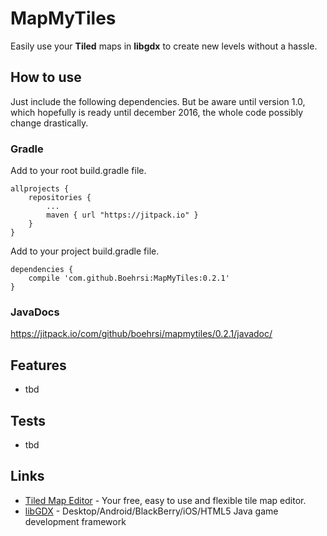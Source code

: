 # MapMyTiles
Easily use your **Tiled** maps in **libgdx** to create new levels without a hassle.

## How to use

Just include the following dependencies. But be aware until version 1.0, which 
hopefully is ready until december 2016, the whole code possibly change drastically.

### Gradle

Add to your root build.gradle file.

```
allprojects {
	repositories {
		...
		maven { url "https://jitpack.io" }
	}
}
```

Add to your project build.gradle file.

```
dependencies {
	compile 'com.github.Boehrsi:MapMyTiles:0.2.1'
}
```

### JavaDocs

https://jitpack.io/com/github/boehrsi/mapmytiles/0.2.1/javadoc/

## Features

* tbd

## Tests

* tbd

## Links
 * [Tiled Map Editor](http://www.mapeditor.org/) - Your free, easy to use and flexible tile map editor. 
 * [libGDX](https://libgdx.badlogicgames.com/) - Desktop/Android/BlackBerry/iOS/HTML5 Java game development framework
